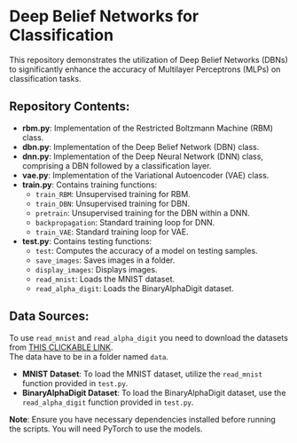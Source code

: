 # Deep Belief Networks for Classification

This repository demonstrates the utilization of Deep Belief Networks (DBNs) to significantly enhance the accuracy of Multilayer Perceptrons (MLPs) on classification tasks.

## Repository Contents:

- **rbm.py**: Implementation of the Restricted Boltzmann Machine (RBM) class.
- **dbn.py**: Implementation of the Deep Belief Network (DBN) class.
- **dnn.py**: Implementation of the Deep Neural Network (DNN) class, comprising a DBN followed by a classification layer.
- **vae.py**: Implementation of the Variational Autoencoder (VAE) class.
- **train.py**: Contains training functions:
  - `train_RBM`: Unsupervised training for RBM.
  - `train_DBN`: Unsupervised training for DBN.
  - `pretrain`: Unsupervised training for the DBN within a DNN.
  - `backpropagation`: Standard training loop for DNN.
  - `train_VAE`: Standard training loop for VAE.
- **test.py**: Contains testing functions:
  - `test`: Computes the accuracy of a model on testing samples.
  - `save_images`: Saves images in a folder.
  - `display_images`: Displays images.
  - `read_mnist`: Loads the MNIST dataset.
  - `read_alpha_digit`: Loads the BinaryAlphaDigit dataset.


## Data Sources:
To use `read_mnist` and `read_alpha_digit` you need to download the datasets from [THIS CLICKABLE LINK](https://cs.nyu.edu/~roweis/data.html).  
The data have to be in a folder named `data`.
- **MNIST Dataset**: To load the MNIST dataset, utilize the `read_mnist` function provided in `test.py`.
- **BinaryAlphaDigit Dataset**: To load the BinaryAlphaDigit dataset, use the `read_alpha_digit` function provided in `test.py`.


**Note**: Ensure you have necessary dependencies installed before running the scripts. You will need PyTorch to use the models.
